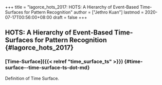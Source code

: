 +++
title = "lagorce_hots_2017: HOTS: A Hierarchy of Event-Based Time-Surfaces for Pattern Recognition"
author = ["Jethro Kuan"]
lastmod = 2020-07-17T00:56:00+08:00
draft = false
+++

## HOTS: A Hierarchy of Event-Based Time-Surfaces for Pattern Recognition {#lagorce_hots_2017}

### [Time-Surface]({{< relref "time_surface_ts" >}}) {#time-surface--time-surface-ts-dot-md}

Definition of Time Surface.
